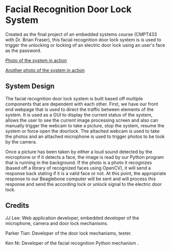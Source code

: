 # Facial Recognition Door Lock System

Created as the final project of an embedded systems course (CMPT433 with Dr. Brian Fraser), this facial recognition door lock system is is used to trigger the unlocking or locking of an electric door lock using an user's face as the password.


[Photo of the system in action](https://i.imgur.com/f8x9k4h.png)

[Another photo of the system in action](https://i.imgur.com/wzFxmR6.png)



## System Design

The facial recognition door lock system is built based off multiple components that are dependent with each other. First, we have our front end webpage that is used to direct the traffic between elements of the system. It is used as a GUI to display the current status of the system, allows the user to see the current image processing screen and also can manually trigger the webcam to take a picture, stop the system, resume the system or force open the doorlock. The attached webcam is used to take the photos and an attached microphone is used to trigger photos to be took by the camera. 

Once a picture has been taken by either a loud sound detected by the microphone or if it detects a face, the image is read by our Python program that is running in the background. If the photo is a photo it recognizes (based off a library of recognized faces using OpenCV), it will send a response back stating if it is a valid face or not. At this point, the appropriate response to our Beaglebone computer will be sent and will process this response and send the according lock or unlock signal to the electric door lock. 

## Credits

JJ Lee: Web application developer, embedded developer of the microphone, camera and door lock mechanisms.

Parker Tian: Developer of the door lock mechanisms, tester.

Ken Ni: Developer of the facial recognition Python mechanism .
